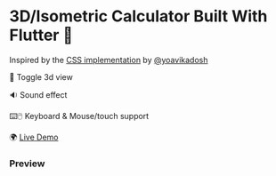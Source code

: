 # 3D/Isometric Calculator Built With Flutter 💙

Inspired by the [CSS implementation](https://codepen.io/ykadosh/pen/bGKgxbe) by [@yoavikadosh](https://twitter.com/yoavikadosh/status/1590381416545910785)

🔄 Toggle 3d view

🔉 Sound effect

⌨️🖱️ Keyboard & Mouse/touch support

🌍 [Live Demo](https://flutter-3d-calculator.roaakdm.com/)

### Preview

